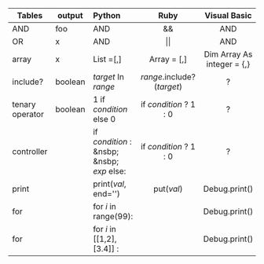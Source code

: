 | Tables   |output|      Python      |  Ruby | Visual Basic|
|----------|---|:-------------|:------:|:------:|
| AND |foo|  AND | && | AND | 
| OR |x|  AND | \|\| | AND | 
| array |x|    List =[,]  |   Array = [,] | Dim Array As integer = {,} |
| include? |boolean| _target_ In _range_ |    _range_.include? (_target_) | ?|
| tenary operator |boolean| 1 if _condition_ else 0 |    if _condition_ ? 1 : 0 | ?|
| controller || if _condition_ : <br> &nsbp; &nsbp; _exp_  else: |    if _condition_ ? 1 : 0 | ?|
| print || print(_val_, end='') |    put(_val_) | Debug.print() |
| for || for _i_ in range(99):<br> |    | Debug.print() |
| for || for _i_ in \[\[1,2\],\[3.4\]\] :<br> |    | Debug.print() |
